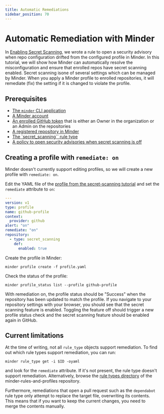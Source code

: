 ```yaml
---
title: Automatic Remediations
sidebar_position: 70
---
```


# Automatic Remediation with Minder

In [Enabling Secret Scanning](./first_profile.md), we wrote a rule to open a
security advisory when repo configuration drifted from the configured profile
in Minder.  In this tutorial, we will show how Minder can automatically
resolve the misconfiguration and ensure that enrolled repos have secret
scanning enabled.  Secret scanning isone of several settings which can be
managed by Minder.  When you apply a Minder profile to enrolled repositories,
it will remediate (fix) the setting if it is changed to violate the profile.

## Prerequisites

* [The `minder` CLI application](./install_cli.md)
* [A Minder account](./login.md)
* [An enrolled GitHub token](./login.md#enrolling-the-github-provider) that is either an Owner in the organization or an Admin on the repositories
* [A registered repository in Minder](./first_profile.md#register-repositories)
* [The `secret_scanning`` rule type](./first_profile.md#creating-and-applying-profiles)
* [A policy to open security advisories when secret scanning is off](./first_profile.md#creating-and-applying-profiles)

## Creating a profile with `remediate: on`

Minder doesn't currently support editing profiles, so we will create a new profile with `remediate: on`.

Edit the YAML file of the [profile from the secret-scanning tutorial](./first_profile.md#creating-and-applying-profiles)
and set the `remediate` attribute to `on`:
```yaml
---
version: v1
type: profile
name: github-profile
context:
  provider: github
alert: "on"
remediate: "on"
repository:
  - type: secret_scanning
    def:
      enabled: true
```

Create the profile in Minder:
```
minder profile create -f profile.yaml
```

Check the status of the profile:
```
minder profile_status list --profile github-profile
```

With remediation on, the profile status should be "Success" when the repository has been updated to match the profile.
If you navigate to your repository settings with your browser, you should see that the secret scanning
feature is enabled. Toggling the feature off should trigger a new profile status check and the
secret scanning feature should be enabled again in GitHub.

## Current limitations
At the time of writing, not all `rule_type` objects support remediation. To find out which
rule types support remediation, you can run:
```shell
minder rule_type get -i $ID -oyaml
```
and look for the `remediate` attribute. If it's not present, the rule type doesn't support
remediation. Alternatively, browse the [rule types directory](https://github.com/stacklok/minder-rules-and-profiles/tree/main/rule-types/github)
of the minder-rules-and-profiles repository.

Furthermore, remediations that open a pull request such as the `dependabot` rule type only attempt
to replace the target file, overwriting its contents. This means that if you want to keep the current
changes, you need to merge the contents manually.
